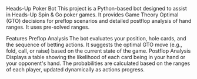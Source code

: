 Heads-Up Poker Bot
  This project is a Python-based bot designed to assist in Heads-Up Spin & Go poker games. It provides Game Theory Optimal (GTO) decisions for preflop scenarios and detailed postflop analysis of hand ranges. It uses pre-solved ranges.

Features
Preflop Analysis
  The bot evaluates your position, hole cards, and the sequence of betting actions.
  It suggests the optimal GTO move (e.g., fold, call, or raise) based on the current state of the game.
Postflop Analysis
  Displays a table showing the likelihood of each card being in your hand or your opponent's hand.
  The probabilities are calculated based on the ranges of each player, updated dynamically as actions progress.
